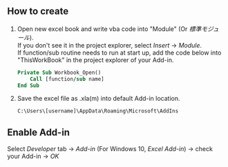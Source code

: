 ## How to create
1. Open new excel book and write vba code into "Module" (Or *標準モジュール*).  
   If you don't see it in the project explorer, select *Insert* -> *Module*.  
   If function/sub routine needs to run at start up, add the code below into
   "ThisWorkBook" in the project explorer of your Add-in.  

   ```vb
   Private Sub Workbook_Open()
       Call [function/sub name]
   End Sub
   ```

1. Save the excel file as .xla(m) into default Add-in location.
   ```
   C:\Users\[username]\AppData\Roaming\Microsoft\AddIns
   ```

## Enable Add-in
Select *Developer* tab -> *Add-in* (For Windows 10, *Excel Add-in*) -> check your Add-in -> *OK*
